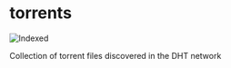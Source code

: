 torrents 
========
![Indexed](https://img.shields.io/badge/indexed-201319-blue)

Collection of torrent files discovered in the DHT network
